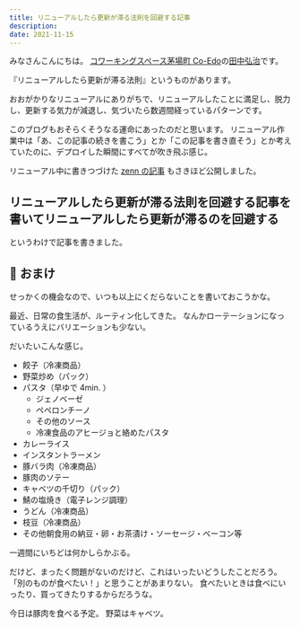 ```yaml
---
title: リニューアルしたら更新が滞る法則を回避する記事
description: 
date: 2021-11-15
---
```

みなさんこんにちは。
[コワーキングスペース茅場町 Co-Edo](https://www.coworking.tokyo.jp/)の[田中弘治](https://twitter.com/ktanaka)です。

『リニューアルしたら更新が滞る法則』というものがあります。

おおがかりなリニューアルにありがちで、リニューアルしたことに満足し、脱力し、更新する気力が減退し、気づいたら数週間経っているパターンです。

このブログもおそらくそうなる運命にあったのだと思います。
リニューアル作業中は「あ、この記事の続きを書こう」とか「この記事を書き直そう」とか考えていたのに、デプロイした瞬間にすべてが吹き飛ぶ感じ。

リニューアル中に書きつづけた [zenn の記事](https://zenn.dev/coedo/articles/vuepress-vite-blog) もさきほど公開しました。

## リニューアルしたら更新が滞る法則を回避する記事を書いてリニューアルしたら更新が滞るのを回避する

というわけで記事を書きました。

## :repeat: おまけ

せっかくの機会なので、いつも以上にくだらないことを書いておこうかな。

最近、日常の食生活が、ルーティン化してきた。
なんかローテーションになっているうえにバリエーションも少ない。

だいたいこんな感じ。

* 餃子（冷凍商品）
* 野菜炒め（パック）
* パスタ（早ゆで 4min. ）
  * ジェノベーゼ
  * ペペロンチーノ
  * その他のソース
  * 冷凍食品のアヒージョと絡めたパスタ
* カレーライス
* インスタントラーメン
* 豚バラ肉（冷凍商品）
* 豚肉のソテー
* キャベツの千切り（パック）
* 鯖の塩焼き（電子レンジ調理）
* うどん（冷凍商品）
* 枝豆（冷凍商品）
* その他朝食用の納豆・卵・お茶漬け・ソーセージ・ベーコン等

一週間にいちどは何かしらかぶる。

だけど、まったく問題がないのだけど、これはいったいどうしたことだろう。
「別のものが食べたい！」と思うことがあまりない。
食べたいときは食べにいったり、買ってきたりするからだろうな。

今日は豚肉を食べる予定。
野菜はキャベツ。
